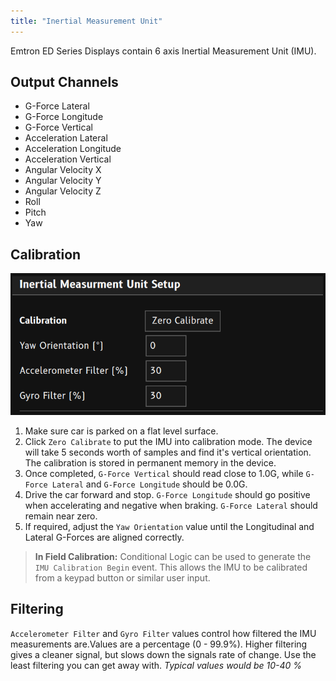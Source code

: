 ```yaml
---
title: "Inertial Measurement Unit"
---
```


Emtron ED Series Displays contain 6 axis Inertial Measurement Unit (IMU).

## Output Channels
 - G-Force Lateral
 - G-Force Longitude
 - G-Force Vertical
 - Acceleration Lateral
 - Acceleration Longitude
 - Acceleration Vertical
 - Angular Velocity X
 - Angular Velocity Y
 - Angular Velocity Z
 - Roll
 - Pitch
 - Yaw

## Calibration
![IMU Config](../../../img/imu/imu_config.png)

1. Make sure car is parked on a flat level surface. 
2. Click `Zero Calibrate` to put the IMU into calibration mode. The device will take 5 seconds worth of samples and find it's vertical orientation. The calibration is stored in permanent memory in the device.
3. Once completed, `G-Force Vertical` should read close to 1.0G, while `G-Force Lateral` and `G-Force Longitude` should be 0.0G.
4. Drive the car forward and stop. `G-Force Longitude` should go positive when accelerating and negative when braking. `G-Force Lateral` should remain near zero.
5. If required, adjust the `Yaw Orientation` value until the Longitudinal and Lateral G-Forces are aligned correctly.

> **In Field Calibration:** Conditional Logic can be used to generate the `IMU Calibration Begin` event. This allows the IMU to be calibrated from a keypad button or similar user input.

## Filtering
`Accelerometer Filter` and `Gyro Filter` values control how filtered the IMU measurements are.Values are a percentage (0 - 99.9%). Higher filtering gives a cleaner signal, but slows down the signals rate of change. Use the least filtering you can get away with. 
*Typical values would be 10-40 %*